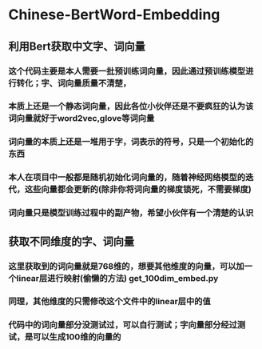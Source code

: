 # Chinese-BertWord-Embedding
## 利用Bert获取中文字、词向量

### 这个代码主要是本人需要一批预训练词向量，因此通过预训练模型进行转化；字、词向量质量不清楚，
### 本质上还是一个静态词向量，因此各位小伙伴还是不要疯狂的认为该词向量就好于word2vec,glove等词向量
### 词向量的本质上还是一堆用于字，词表示的符号，只是一个初始化的东西
### 本人在项目中一般都是随机初始化词向量的，随着神经网络模型的迭代，这些向量都会更新的(除非你将词向量的梯度锁死，不需要梯度)
### 词向量只是模型训练过程中的副产物，希望小伙伴有一个清楚的认识

## 获取不同维度的字、词向量
### 这里获取到的词向量就是768维的，想要其他维度的向量，可以加一个linear层进行映射(偷懒的方法) get_100dim_embed.py
### 同理，其他维度的只需修改这个文件中的linear层中的值
### 代码中的词向量部分没测试过，可以自行测试；字向量部分经过测试，是可以生成100维的向量的
